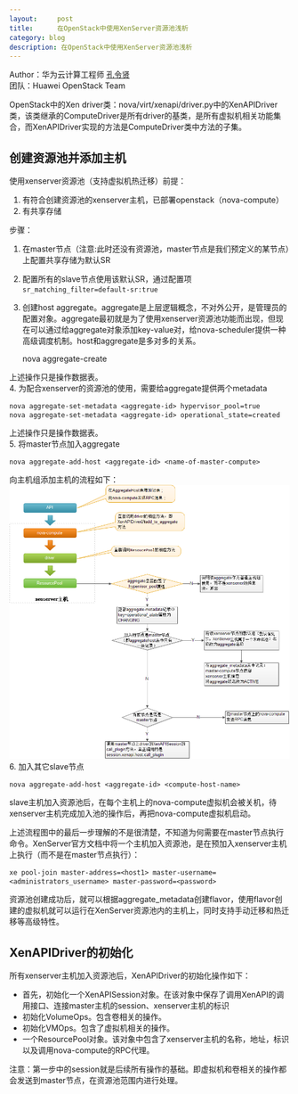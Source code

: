 ```yaml
---
layout:     post
title:      在OpenStack中使用XenServer资源池浅析
category: blog
description: 在OpenStack中使用XenServer资源池浅析
---
```


Author：华为云计算工程师 [孔令贤](http://weibo.com/lingxiankong)  
团队：Huawei OpenStack Team

OpenStack中的Xen driver类：nova/virt/xenapi/driver.py中的XenAPIDriver类，该类继承的ComputeDriver是所有driver的基类，是所有虚拟机相关功能集合，而XenAPIDriver实现的方法是ComputeDriver类中方法的子集。

## 创建资源池并添加主机

使用xenserver资源池（支持虚拟机热迁移）前提：  
1. 有符合创建资源池的xenserver主机，已部署openstack（nova-compute）  
2. 有共享存储

步骤：  
1. 在master节点（注意:此时还没有资源池，master节点是我们预定义的某节点）上配置共享存储为默认SR  
2. 配置所有的slave节点使用该默认SR，通过配置项`sr_matching_filter=default-sr:true`  
3. 创建host aggregate。aggregate是上层逻辑概念，不对外公开，是管理员的配置对象。aggregate最初就是为了使用xenserver资源池功能而出现，但现在可以通过给aggregate对象添加key-value对，给nova-scheduler提供一种高级调度机制。host和aggregate是多对多的关系。

    nova aggregate-create <name-for-pool> <availability-zone>
    
上述操作只是操作数据表。  
4. 为配合xenserver的资源池的使用，需要给aggregate提供两个metadata

    nova aggregate-set-metadata <aggregate-id> hypervisor_pool=true
    nova aggregate-set-metadata <aggregate-id> operational_state=created
    
上述操作只是操作数据表。  
5. 将master节点加入aggregate

    nova aggregate-add-host <aggregate-id> <name-of-master-compute>
    
向主机组添加主机的流程如下：  
![流程图](/images/blog/openstack-using-xenserver/1.png)  
6. 加入其它slave节点

    nova aggregate-add-host <aggregate-id> <compute-host-name>
    
slave主机加入资源池后，在每个主机上的nova-compute虚拟机会被关机，待xenserver主机完成加入池的操作后，再把nova-compute虚拟机启动。

上述流程图中的最后一步理解的不是很清楚，不知道为何需要在master节点执行命令。XenServer官方文档中将一个主机加入资源池，是在预加入xenserver主机上执行（而不是在master节点执行）：

    xe pool-join master-address=<host1> master-username=<administrators_username> master-password=<password>

资源池创建成功后，就可以根据aggregate_metadata创建flavor，使用flavor创建的虚拟机就可以运行在XenServer资源池内的主机上，同时支持手动迁移和热迁移等高级特性。

## XenAPIDriver的初始化

所有xenserver主机加入资源池后，XenAPIDriver的初始化操作如下：

- 首先，初始化一个XenAPISession对象。在该对象中保存了调用XenAPI的调用接口、连接master主机的session、xenserver主机的标识
- 初始化VolumeOps。包含卷相关的操作。
- 初始化VMOps。包含了虚拟机相关的操作。
- 一个ResourcePool对象。该对象中包含了xenserver主机的名称，地址，标识以及调用nova-compute的RPC代理。

注意：第一步中的session就是后续所有操作的基础。即虚拟机和卷相关的操作都会发送到master节点，在资源池范围内进行处理。
